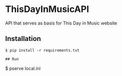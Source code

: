 # ThisDayInMusicAPI
API that serves as basis for This Day in Music website

## Installation
```
$ pip install -r requirements.txt

## Run
```
$ pserve local.ini
```
